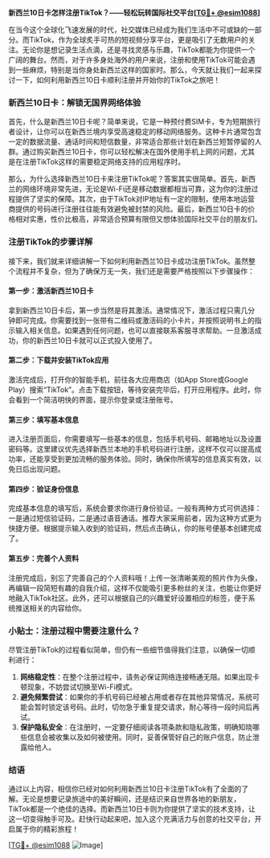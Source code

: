 **新西兰10日卡怎样注册TikTok？——轻松玩转国际社交平台[[TG💪+ @esim1088](https://t.me/s/esim1088)]**

在当今这个全球化飞速发展的时代，社交媒体已经成为我们生活中不可或缺的一部分。而TikTok，作为全球炙手可热的短视频分享平台，更是吸引了无数用户的关注。无论你是想记录生活点滴，还是寻找灵感与乐趣，TikTok都能为你提供一个广阔的舞台。然而，对于许多身处海外的用户来说，注册和使用TikTok可能会遇到一些麻烦，特别是当你身处新西兰这样的国家时。那么，今天就让我们一起来探讨一下，如何利用新西兰10日卡顺利注册并开始你的TikTok之旅吧！

### 新西兰10日卡：解锁无国界网络体验

首先，什么是新西兰10日卡呢？简单来说，它是一种预付费SIM卡，专为短期旅行者设计，让你可以在新西兰境内享受高速稳定的移动网络服务。这种卡片通常包含一定的数据流量、通话时间和短信数量，非常适合那些计划在新西兰短暂停留的人群。通过购买新西兰10日卡，你可以轻松解决在国外使用手机上网的问题，尤其是在注册TikTok这样的需要稳定网络支持的应用程序时。

那么，为什么选择新西兰10日卡来注册TikTok呢？答案其实很简单。首先，新西兰的网络环境非常先进，无论是Wi-Fi还是移动数据都相当可靠，这为你的注册过程提供了坚实的保障。其次，由于TikTok对IP地址有一定的限制，使用本地运营商提供的号码进行注册往往能有效避免被封禁的风险。最后，新西兰10日卡的价格相对实惠，性价比极高，非常适合预算有限但又想体验国际社交平台的朋友们。

### 注册TikTok的步骤详解

接下来，我们就来详细讲解一下如何利用新西兰10日卡成功注册TikTok。虽然整个流程并不复杂，但为了确保万无一失，我们还是需要严格按照以下步骤操作：

#### 第一步：激活新西兰10日卡

拿到新西兰10日卡后，第一步当然是将其激活。通常情况下，激活过程只需几分钟即可完成。你需要找到一张带有二维码或激活码的小卡片，并按照说明书上的指示输入相关信息。如果遇到任何问题，也可以直接联系客服寻求帮助。一旦激活成功，你的新西兰10日卡就可以正式投入使用了。

#### 第二步：下载并安装TikTok应用

激活完成后，打开你的智能手机，前往各大应用商店（如App Store或Google Play）搜索“TikTok”。点击下载按钮，等待安装完毕后，打开应用程序。此时，你会看到一个简洁明快的界面，提示你登录或注册账号。

#### 第三步：填写基本信息

进入注册页面后，你需要填写一些基本的信息，包括手机号码、邮箱地址以及设置密码等。这里建议优先选择新西兰本地的手机号码进行注册，这样不仅可以提高成功率，还能享受到更加流畅的服务体验。同时，确保你所填写的信息真实有效，以免日后出现问题。

#### 第四步：验证身份信息

完成基本信息的填写后，系统会要求你进行身份验证。一般有两种方式可供选择：一是通过短信验证码，二是通过语音通话。推荐大家采用前者，因为这种方式更为快捷方便。根据提示输入收到的验证码，然后点击确认，你的账号便基本创建完成了。

#### 第五步：完善个人资料

注册完成后，别忘了完善自己的个人资料哦！上传一张清晰美观的照片作为头像，再编辑一段简短有趣的自我介绍，这样不仅能吸引更多粉丝的关注，也能让你更好地融入TikTok社区。此外，还可以根据自己的兴趣爱好设置相应的标签，便于系统推送相关的内容给你。

### 小贴士：注册过程中需要注意什么？

尽管注册TikTok的过程看似简单，但仍有一些细节值得我们注意，以确保一切顺利进行：

1. **网络稳定性**：在整个注册过程中，请务必保证网络连接畅通无阻。如果出现卡顿现象，不妨尝试切换至Wi-Fi模式。
2. **避免频繁尝试**：如果你的手机号码已经被占用或者存在其他异常情况，系统可能会暂时锁定该号码。此时，切勿急于重复提交请求，耐心等待一段时间后再试。
3. **保护隐私安全**：在注册时，一定要仔细阅读各项条款和隐私政策，明确知晓哪些信息会被收集以及如何被使用。同时，妥善保管好自己的账户信息，防止泄露给他人。

### 结语

通过以上内容，相信你已经对如何利用新西兰10日卡注册TikTok有了全面的了解。无论是想要记录旅途中的美好瞬间，还是结识来自世界各地的新朋友，TikTok都是一个绝佳的选择。而新西兰10日卡则为你提供了坚实的技术支持，让这一切变得触手可及。赶快行动起来吧，加入这个充满活力与创意的社交平台，开启属于你的精彩旅程！

[[TG💪+ @esim1088](https://t.me/s/esim1088) ![Image](https://i.postimg.cc/4NQfJmqS/Snipaste-2025-05-13-00-14-12.png)]